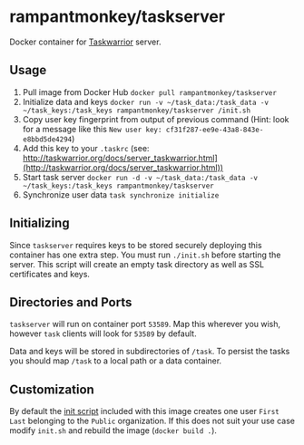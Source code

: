 # rampantmonkey/taskserver

Docker container for [Taskwarrior](http://taskwarrior.org/) server.

## Usage
1. Pull image from Docker Hub `docker pull rampantmonkey/taskserver`
2. Initialize data and keys `docker run -v ~/task_data:/task_data -v ~/task_keys:/task_keys rampantmonkey/taskserver /init.sh`
3. Copy user key fingerprint from output of previous command (Hint: look for a message like this `New user key: cf31f287-ee9e-43a8-843e-e8bbd5de4294`)
4. Add this key to your `.taskrc` (see: http://taskwarrior.org/docs/server_taskwarrior.html](http://taskwarrior.org/docs/server_taskwarrior.html))
5. Start task server `docker run -d -v ~/task_data:/task_data -v ~/task_keys:/task_keys rampantmonkey/taskserver`
6. Synchronize user data `task synchronize initialize`

## Initializing

Since `taskserver` requires keys to be stored securely deploying this container has one extra step.
You must run `./init.sh` before starting the server.
This script will create an empty task directory as well as SSL certificates and keys.

## Directories and Ports

`taskserver` will run on container port `53589`.
Map this wherever you wish, however `task` clients will look for `53589` by default.

Data and keys will be stored in subdirectories of `/task`.
To persist the tasks you should map `/task` to a local path or a data container.

## Customization

By default the [init script](init.sh) included with this image creates one user `First Last` belonging to the `Public` organization.
If this does not suit your use case modify `init.sh` and rebuild the image (`docker build .`).
